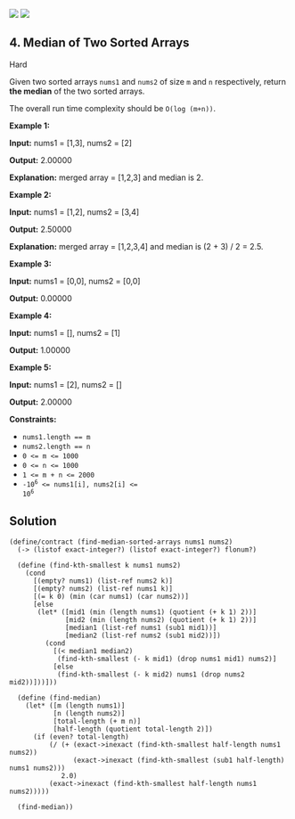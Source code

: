 [![](https://img.shields.io/github/stars/javadev/LeetCode-in-All?label=Stars&style=flat-square)](https://github.com/javadev/LeetCode-in-All)
[![](https://img.shields.io/github/forks/javadev/LeetCode-in-All?label=Fork%20me%20on%20GitHub%20&style=flat-square)](https://github.com/javadev/LeetCode-in-All/fork)

## 4\. Median of Two Sorted Arrays

Hard

Given two sorted arrays `nums1` and `nums2` of size `m` and `n` respectively, return **the median** of the two sorted arrays.

The overall run time complexity should be `O(log (m+n))`.

**Example 1:**

**Input:** nums1 = [1,3], nums2 = [2]

**Output:** 2.00000

**Explanation:** merged array = [1,2,3] and median is 2. 

**Example 2:**

**Input:** nums1 = [1,2], nums2 = [3,4]

**Output:** 2.50000

**Explanation:** merged array = [1,2,3,4] and median is (2 + 3) / 2 = 2.5. 

**Example 3:**

**Input:** nums1 = [0,0], nums2 = [0,0]

**Output:** 0.00000 

**Example 4:**

**Input:** nums1 = [], nums2 = [1]

**Output:** 1.00000 

**Example 5:**

**Input:** nums1 = [2], nums2 = []

**Output:** 2.00000 

**Constraints:**

*   `nums1.length == m`
*   `nums2.length == n`
*   `0 <= m <= 1000`
*   `0 <= n <= 1000`
*   `1 <= m + n <= 2000`
*   <code>-10<sup>6</sup> <= nums1[i], nums2[i] <= 10<sup>6</sup></code>

## Solution

```racket
(define/contract (find-median-sorted-arrays nums1 nums2)
  (-> (listof exact-integer?) (listof exact-integer?) flonum?)
  
  (define (find-kth-smallest k nums1 nums2)
    (cond
      [(empty? nums1) (list-ref nums2 k)]
      [(empty? nums2) (list-ref nums1 k)]
      [(= k 0) (min (car nums1) (car nums2))]
      [else
       (let* ([mid1 (min (length nums1) (quotient (+ k 1) 2))]
              [mid2 (min (length nums2) (quotient (+ k 1) 2))]
              [median1 (list-ref nums1 (sub1 mid1))]
              [median2 (list-ref nums2 (sub1 mid2))])
         (cond
           [(< median1 median2)
            (find-kth-smallest (- k mid1) (drop nums1 mid1) nums2)]
           [else
            (find-kth-smallest (- k mid2) nums1 (drop nums2 mid2))]))]))
  
  (define (find-median)
    (let* ([m (length nums1)]
           [n (length nums2)]
           [total-length (+ m n)]
           [half-length (quotient total-length 2)])
      (if (even? total-length)
          (/ (+ (exact->inexact (find-kth-smallest half-length nums1 nums2))
                (exact->inexact (find-kth-smallest (sub1 half-length) nums1 nums2)))
             2.0)
          (exact->inexact (find-kth-smallest half-length nums1 nums2)))))
  
  (find-median))
```